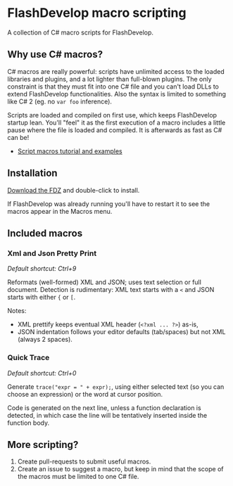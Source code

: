 # FlashDevelop macro scripting

A collection of C# macro scripts for FlashDevelop.

## Why use C# macros?

C# macros are really powerful: scripts have unlimited access to the loaded libraries and plugins, and a lot lighter than full-blown plugins. The only constraint is that they must fit into one C# file and you can't load DLLs to extend FlashDevelop functionalities. Also the syntax is limited to something like C# 2 (eg. no `var foo` inference).

Scripts are loaded and compiled on first use, which keeps FlashDevelop startup lean. You'll "feel" it as the first execution of a macro includes a little pause where the file is loaded and compiled. It is afterwards as fast as C# can be!

- [Script macros tutorial and examples](http://www.flashdevelop.org/community/viewtopic.php?f=20&t=5846)


## Installation

[Download the FDZ](https://github.com/elsassph/fdMacros/blob/master/dist/FDMacros.fdz?raw=true) and double-click to install.

If FlashDevelop was already running you'll have to restart it to see the macros appear in the Macros menu.


## Included macros

### Xml and Json Pretty Print

*Default shortcut: Ctrl+9*

Reformats (well-formed) XML and JSON; uses text selection or full document. Detection is rudimentary: XML text starts with a `<` and JSON starts with either `{` or `[`.

Notes: 

- XML prettify keeps eventual XML header (`<?xml ... ?>`) as-is,
- JSON indentation follows your editor defaults (tab/spaces) but not XML (always 2 spaces).


### Quick Trace

*Default shortcut: Ctrl+0*

Generate `trace("expr = " + expr);`, using either selected text (so you can choose an expression) or the word at cursor position. 

Code is generated on the next line, unless a function declaration is detected, in which case the line will be tentatively inserted inside the function body.


## More scripting?

1. Create pull-requests to submit useful macros.
2. Create an issue to suggest a macro, but keep in mind that the scope of the macros must be limited to one C# file.